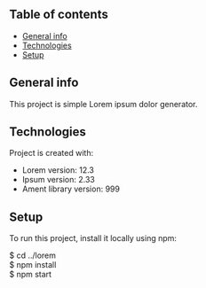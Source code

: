 ## Table of contents
* [General info](##general-info)
* [Technologies](##technologies)
* [Setup](##setup)
## General info
This project is simple Lorem ipsum dolor generator.
## Technologies
Project is created with:
* Lorem version: 12.3
* Ipsum version: 2.33
* Ament library version: 999
## Setup
To run this project, install it locally using npm:

$ cd ../lorem <br>
$ npm install <br>
$ npm start
